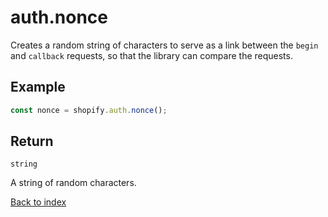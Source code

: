 # auth.nonce

Creates a random string of characters to serve as a link between the `begin` and `callback` requests, so that the library can compare the requests.

## Example

```ts
const nonce = shopify.auth.nonce();
```

## Return

`string`

A string of random characters.

[Back to index](./README.md)
